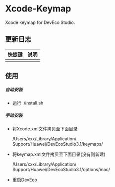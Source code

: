 # Xcode-Keymap
Xcode keymap for DevEco Studio.



## 更新日志

| 快捷键 | 说明 |
| ------ | ---- |
|        |      |



## 使用

##### 自动安装

- 运行 ./install.sh

##### 手动安装

- 将Xcode.xml文件拷贝至下面目录

  /Users/xxx/Library/Application\ Support/Huawei/DevEcoStudio3.1/keymaps/

- 将keymap.xml文件拷贝至下面目录(没有则新建)

  /Users/xxx/Library/Application\ Support/Huawei/DevEcoStudio3.1/options/mac/

- 重启DevEco
